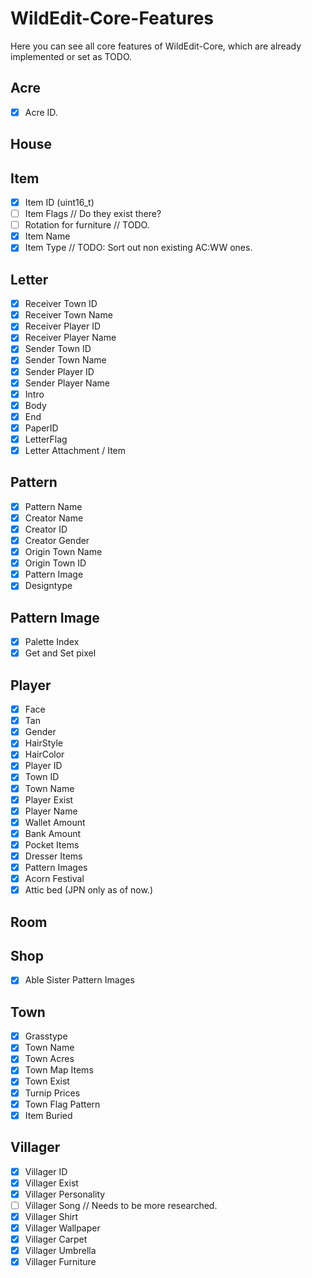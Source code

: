 # WildEdit-Core-Features

Here you can see all core features of WildEdit-Core, which are already implemented or set as TODO.

## Acre
- [x] Acre ID.

## House

## Item
- [x] Item ID (uint16_t)
- [ ] Item Flags // Do they exist there?
- [ ] Rotation for furniture // TODO.
- [x] Item Name
- [x] Item Type // TODO: Sort out non existing AC:WW ones.

## Letter
- [x] Receiver Town ID
- [x] Receiver Town Name
- [x] Receiver Player ID
- [x] Receiver Player Name
- [x] Sender Town ID
- [x] Sender Town Name
- [x] Sender Player ID
- [x] Sender Player Name
- [x] Intro
- [x] Body
- [x] End
- [x] PaperID
- [x] LetterFlag
- [x] Letter Attachment / Item

## Pattern
- [x] Pattern Name
- [x] Creator Name
- [x] Creator ID
- [x] Creator Gender
- [x] Origin Town Name
- [x] Origin Town ID
- [x] Pattern Image
- [x] Designtype

## Pattern Image
- [x] Palette Index
- [x] Get and Set pixel

## Player
- [x] Face
- [x] Tan
- [x] Gender
- [x] HairStyle
- [x] HairColor
- [x] Player ID
- [x] Town ID
- [x] Town Name
- [x] Player Exist
- [x] Player Name
- [x] Wallet Amount
- [x] Bank Amount
- [x] Pocket Items
- [x] Dresser Items
- [x] Pattern Images
- [x] Acorn Festival
- [x] Attic bed (JPN only as of now.)

## Room

## Shop
- [x] Able Sister Pattern Images

## Town
- [x] Grasstype
- [x] Town Name
- [x] Town Acres
- [x] Town Map Items
- [x] Town Exist
- [X] Turnip Prices
- [x] Town Flag Pattern
- [x] Item Buried

## Villager
- [x] Villager ID
- [x] Villager Exist
- [x] Villager Personality
- [ ] Villager Song // Needs to be more researched.
- [x] Villager Shirt
- [x] Villager Wallpaper
- [x] Villager Carpet
- [x] Villager Umbrella
- [x] Villager Furniture